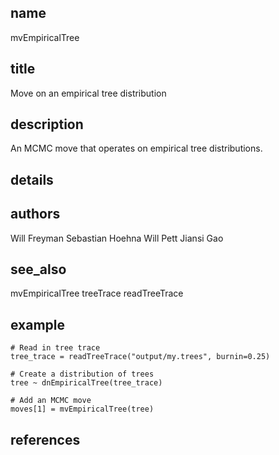 ## name
mvEmpiricalTree
## title
Move on an empirical tree distribution
## description
An MCMC move that operates on empirical tree distributions.
## details
## authors
Will Freyman
Sebastian Hoehna
Will Pett
Jiansi Gao
## see_also
mvEmpiricalTree
treeTrace
readTreeTrace
## example
	# Read in tree trace
	tree_trace = readTreeTrace("output/my.trees", burnin=0.25)
	
	# Create a distribution of trees
	tree ~ dnEmpiricalTree(tree_trace)

	# Add an MCMC move
	moves[1] = mvEmpiricalTree(tree)

## references
